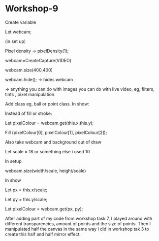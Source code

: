 # Workshop-9

Create variable 

Let webcam;

(in set up) 

Pixel density → pixelDensity(1);

webcam=CreateCapture(VIDEO)

webcam.size(400,400)

webcam.hide(); → hides webcam

→ anything you can do with images you can do with live video, eg, filters, tints , pixel manipulation.

Add class eg, ball or point class.
In show:

Instead of fill or stroke:

Let pixelColour = webcam.get(this.x,this.y);

Fill (pixelColour[0], pixelColour[1], pixelColour[2]);

 Also take webcam and background out of draw 


Let scale = 18 or something else i used 10

In setup

webcam.size(width/scale, height/scale)

In show

Let px = this.x/scale;

Let py = this.y/scale;

Let pixelColour = webcam.get(px, py);


After adding part of my code from workshop task 7, I played around with different transparencies, amount of points and the size of points. Then I manipulated half the canvas in the same way I did in workshop tak 3 to create this half and half mirror effect.

